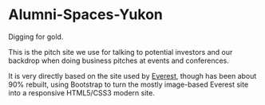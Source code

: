 Alumni-Spaces-Yukon
===================

Digging for gold.

This is the pitch site we use for talking to potential investors and our backdrop when doing business pitches at events and conferences.

It is very directly based on the site used by [Everest](http://evr.st/investors), though has been about 90% rebuilt, using Bootstrap to turn the mostly image-based Everest site into a responsive HTML5/CSS3 modern site.